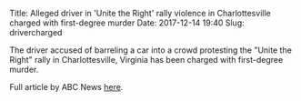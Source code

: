 Title: Alleged driver in 'Unite the Right' rally violence in Charlottesville charged with first-degree murder
Date: 2017-12-14 19:40
Slug: drivercharged

The driver accused of barreling a car into a crowd protesting the "Unite the Right" rally in Charlottesville, Virginia has been charged with first-degree murder.

Full article by ABC News [here](http://abcnews.go.com/US/alleged-driver-unite-rally-violence-charlottesville-charged-degree/story?id=51801371).

